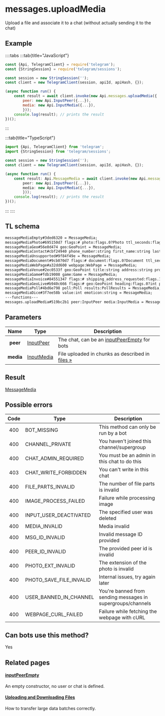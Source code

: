# messages.uploadMedia

Upload a file and associate it to a chat (without actually sending it to the chat)

## Example

::::tabs
:::tab{title="JavaScript"}

```js
const {Api, TelegramClient} = require('telegram');
const {StringSession} = require('telegram/sessions');

const session = new StringSession('');
const client = new TelegramClient(session, apiId, apiHash, {});

(async function run() {
    const result = await client.invoke(new Api.messages.uploadMedia({
		peer: new Api.InputPeer({...}),
		media: new Api.InputMedia({...}),
		}));
    console.log(result); // prints the result
})();
```

:::

:::tab{title="TypeScript"}

```ts
import {Api, TelegramClient} from 'telegram';
import {StringSession} from 'telegram/sessions';

const session = new StringSession('');
const client = new TelegramClient(session, apiId, apiHash, {});

(async function run() {
    const result: Api.MessageMedia = await client.invoke(new Api.messages.uploadMedia({
		peer: new Api.InputPeer({...}),
		media: new Api.InputMedia({...}),
		}));
    console.log(result); // prints the result
})();
```

:::
::::

## TL schema

```txt
messageMediaEmpty#3ded6320 = MessageMedia;
messageMediaPhoto#695150d7 flags:# photo:flags.0?Photo ttl_seconds:flags.2?int = MessageMedia;
messageMediaGeo#56e0d474 geo:GeoPoint = MessageMedia;
messageMediaContact#cbf24940 phone_number:string first_name:string last_name:string vcard:string user_id:int = MessageMedia;
messageMediaUnsupported#9f84f49e = MessageMedia;
messageMediaDocument#9cb070d7 flags:# document:flags.0?Document ttl_seconds:flags.2?int = MessageMedia;
messageMediaWebPage#a32dd600 webpage:WebPage = MessageMedia;
messageMediaVenue#2ec0533f geo:GeoPoint title:string address:string provider:string venue_id:string venue_type:string = MessageMedia;
messageMediaGame#fdb19008 game:Game = MessageMedia;
messageMediaInvoice#84551347 flags:# shipping_address_requested:flags.1?true test:flags.3?true title:string description:string photo:flags.0?WebDocument receipt_msg_id:flags.2?int currency:string total_amount:long start_param:string = MessageMedia;
messageMediaGeoLive#b940c666 flags:# geo:GeoPoint heading:flags.0?int period:int proximity_notification_radius:flags.1?int = MessageMedia;
messageMediaPoll#4bd6e798 poll:Poll results:PollResults = MessageMedia;
messageMediaDice#3f7ee58b value:int emoticon:string = MessageMedia;
---functions---
messages.uploadMedia#519bc2b1 peer:InputPeer media:InputMedia = MessageMedia;
```

## Parameters

|   Name    | Type                                                    | Description                                                                                         |
| :-------: | ------------------------------------------------------- | --------------------------------------------------------------------------------------------------- |
| **peer**  | [InputPeer](https://core.telegram.org/type/InputPeer)   | The chat, can be an [inputPeerEmpty](https://core.telegram.org/constructor/inputPeerEmpty) for bots |
| **media** | [InputMedia](https://core.telegram.org/type/InputMedia) | File uploaded in chunks as described in [files »](https://core.telegram.org/api/files)              |

## Result

[MessageMedia](https://core.telegram.org/type/MessageMedia)

## Possible errors

| Code | Type                    | Description                                                 |
| :--: | ----------------------- | ----------------------------------------------------------- |
| 400  | BOT_MISSING             | This method can only be run by a bot                        |
| 400  | CHANNEL_PRIVATE         | You haven't joined this channel/supergroup                  |
| 400  | CHAT_ADMIN_REQUIRED     | You must be an admin in this chat to do this                |
| 403  | CHAT_WRITE_FORBIDDEN    | You can't write in this chat                                |
| 400  | FILE_PARTS_INVALID      | The number of file parts is invalid                         |
| 400  | IMAGE_PROCESS_FAILED    | Failure while processing image                              |
| 400  | INPUT_USER_DEACTIVATED  | The specified user was deleted                              |
| 400  | MEDIA_INVALID           | Media invalid                                               |
| 400  | MSG_ID_INVALID          | Invalid message ID provided                                 |
| 400  | PEER_ID_INVALID         | The provided peer id is invalid                             |
| 400  | PHOTO_EXT_INVALID       | The extension of the photo is invalid                       |
| 400  | PHOTO_SAVE_FILE_INVALID | Internal issues, try again later                            |
| 400  | USER_BANNED_IN_CHANNEL  | You're banned from sending messages in supergroups/channels |
| 400  | WEBPAGE_CURL_FAILED     | Failure while fetching the webpage with cURL                |

## Can bots use this method?

Yes

## Related pages

#### [inputPeerEmpty](https://core.telegram.org/constructor/inputPeerEmpty)

An empty constructor, no user or chat is defined.

#### [Uploading and Downloading Files](https://core.telegram.org/api/files)

How to transfer large data batches correctly.
